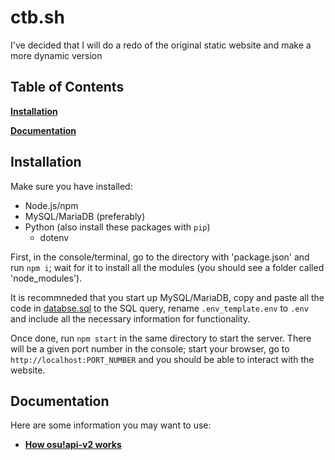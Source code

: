 # ctb.sh
I've decided that I will do a redo of the original static website and make a more dynamic version

## Table of Contents

**[Installation](#installation)**

**[Documentation](#documentation)**

## Installation
Make sure you have installed:
- Node.js/npm
- MySQL/MariaDB (preferably)
- Python (also install these packages with `pip`)
    - dotenv

First, in the console/terminal, go to the directory with 'package.json' and run `npm i`; wait for it to install all the modules (you should see a folder called 'node_modules').

It is recommneded that you start up MySQL/MariaDB, copy and paste all the code in [databse.sql](./src/server/data/database.sql) to the SQL query, rename `.env_template.env` to `.env` and include all the necessary information for functionality.

Once done, run `npm start` in the same directory to start the server. There will be a given port number in the console; start your browser, go to `http://localhost:PORT_NUMBER` and you should be able to interact with the website.

## Documentation
Here are some information you may want to use:

- **[How osu!api-v2 works](./doc/osuapiv2.md)**